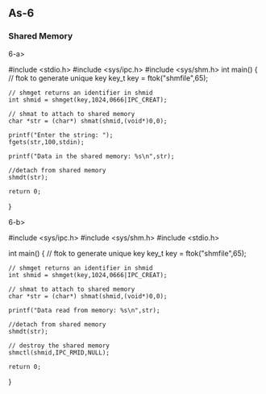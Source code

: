 
## As-6

### Shared Memory

6-a>


#include <stdio.h>
#include <sys/ipc.h>
#include <sys/shm.h>
int main()
{
    // ftok to generate unique key
    key_t key = ftok("shmfile",65);

    // shmget returns an identifier in shmid
    int shmid = shmget(key,1024,0666|IPC_CREAT);

    // shmat to attach to shared memory
    char *str = (char*) shmat(shmid,(void*)0,0);

    printf("Enter the string: ");
    fgets(str,100,stdin);

    printf("Data in the shared memory: %s\n",str);

    //detach from shared memory
    shmdt(str);

    return 0;
}

6-b>

#include <sys/ipc.h>
#include <sys/shm.h>
#include <stdio.h>


int main()
{
	// ftok to generate unique key
	key_t key = ftok("shmfile",65);

	// shmget returns an identifier in shmid
	int shmid = shmget(key,1024,0666|IPC_CREAT);

	// shmat to attach to shared memory
	char *str = (char*) shmat(shmid,(void*)0,0);

	printf("Data read from memory: %s\n",str);

	//detach from shared memory
	shmdt(str);

	// destroy the shared memory
	shmctl(shmid,IPC_RMID,NULL);

	return 0;
}
